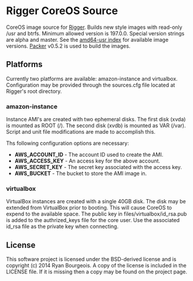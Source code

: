 Rigger CoreOS Source
====================
CoreOS image source for [Rigger](rigger). Builds new style images with
read-only /usr and btrfs. Minimum allowed version is 197.0.0. Special version
strings are alpha and master. See the [amd64-usr index](coreos-images) for
available image versions. [Packer](packer) v0.5.2 is used to build the images.

Platforms
---------
Currently two platforms are available: amazon-instance and virtualbox.
Configuration may be provided through the sources.cfg file located at Rigger's
root directory.

### amazon-instance
Instance AMI's are created with two ephemeral disks. The first disk (xvda) is
mounted as ROOT (/). The second disk (xvdb) is mounted as VAR (/var). Script
and unit file modifications are made to accomplish this.

Ths following configuration options are necessary:
- __AWS_ACCOUNT_ID__ - The account ID used to create the AMI.
- __AWS_ACCESS_KEY__ - An access key for the above account.
- __AWS_SECRET_KEY__ - The secret key associated with the access key.
- __AWS_BUCKET__ - The bucket to store the AMI image in.

### virtualbox
VirtualBox instances are created with a single 40GB disk. The disk may be
extended from VirtualBox prior to booting. This will cause CoreOS to expend to
the available space. The public key in files/virtualbox/id_rsa.pub is added to
the authrized_keys file for the core user. Use the associated id_rsa file as
the private key when connecting.

License
-------
This software project is licensed under the BSD-derived license and is
copyright (c) 2014 Ryan Bourgeois. A copy of the license is included in the
LICENSE file. If it is missing then a copy may be found on the project page.

[rigger]: https://github.com/BlueDragonX/rigger "Rigger"
[packer]: http://packer.io "Packer"
[coreos-images]: http://storage.core-os.net/coreos/amd64-usr "CoreOS Images"
